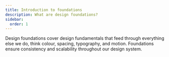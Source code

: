 ```yaml
---
title: Introduction to foundations
description: What are design foundations?
sidebar:
  order: 1
---
```


Design foundations cover design fundamentals that feed through everything else we do, think colour, spacing, typography, and motion. Foundations ensure consistency and scalability throughout our design system.
